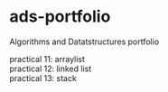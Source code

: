 # ads-portfolio
Algorithms and Datatstructures portfolio

practical 11: arraylist  
practical 12: linked list  
practical 13: stack  
